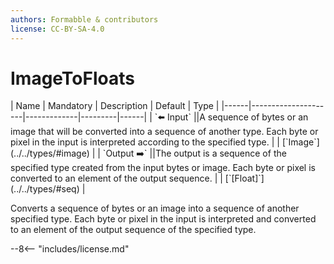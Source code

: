 ```yaml
---
authors: Formabble & contributors
license: CC-BY-SA-4.0
---
```



# ImageToFloats

<div class="sh-parameters" markdown="1">
| Name | Mandatory | Description | Default | Type |
|------|---------------------|-------------|---------|------|
| `⬅️ Input` ||A sequence of bytes or an image that will be converted into a sequence of another type. Each byte or pixel in the input is interpreted according to the specified type. | | [`Image`](../../types/#image) |
| `Output ➡️` ||The output is a sequence of the specified type created from the input bytes or image. Each byte or pixel is converted to an element of the output sequence. | | [`[Float]`](../../types/#seq) |

</div>

Converts a sequence of bytes or an image into a sequence of another specified type. Each byte or pixel in the input is interpreted and converted to an element of the output sequence of the specified type.

--8<-- "includes/license.md"

